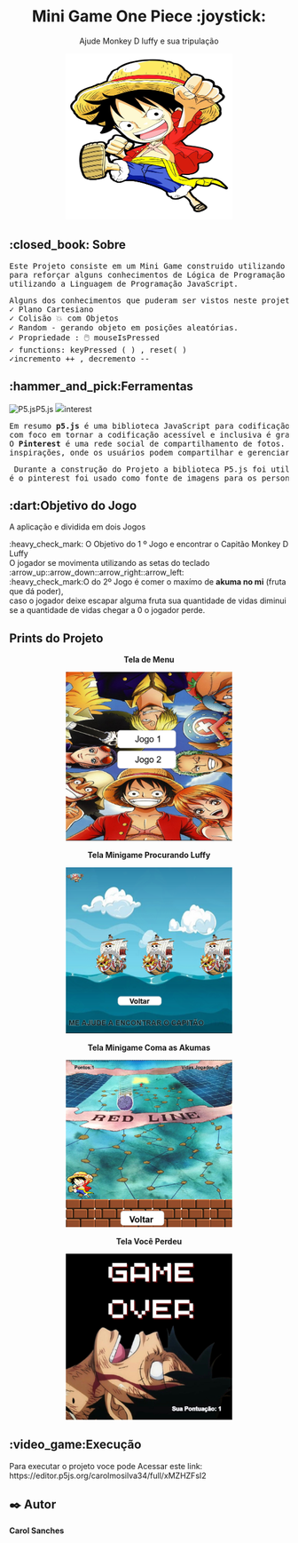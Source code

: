 <h1 align = "center">Mini Game One Piece :joystick:</h1>
<p align ="center"> Ajude Monkey D luffy e sua tripulação</p>
<div align="center">
<img src ="Luffy.png" width="300px" height="300px">
</div>
<h2>:closed_book: Sobre</h2> 
<pre>Este Projeto consiste em um Mini Game construido utilizando a biblioteca <strong>P5.js</strong>,
para reforçar alguns conhecimentos de Lógica de Programação especificamente
utilizando a Linguagem de Programação JavaScript.</pre>
<pre>Alguns dos conhecimentos que puderam ser vistos neste projeto foram: 
✓ Plano Cartesiano
✓ Colisão 💥 com Objetos
✓ Random - gerando objeto em posições aleatórias.
✓ Propriedade : 🖱️ mouseIsPressed
✓ functions: keyPressed ( ) , reset( )
✓incremento ++ , decremento --</pre>
<h2>:hammer_and_pick:Ferramentas</h2>

<img src= "https://upload.wikimedia.org/wikipedia/commons/c/c6/P5.js_icon.svg" alt="P5.js" width="15px" heigth="15">P5.js
<img src ="https://cdn-icons-png.flaticon.com/512/270/270813.png" width="15px" heigth="15">interest
<pre>Em resumo <strong>p5.js</strong> é uma biblioteca JavaScript para codificação criativa,
com foco em tornar a codificação acessível e inclusiva é gratuito e de código aberto.
O <strong>Pinterest</strong> é uma rede social de compartilhamento de fotos. Assemelha-se a um quadro de 
inspirações, onde os usuários podem compartilhar e gerenciar imagens temáticas,</strong></pre>
<pre> Durante a construção do Projeto a biblioteca P5.js foi utilizada em seu desenvolvimento
é o pinterest foi usado como fonte de imagens para os personagens, e imagens de fundo.</pre>
<h2>:dart:Objetivo do Jogo</h2>
<p>A aplicação e dividida em dois Jogos</p>
:heavy_check_mark: O Objetivo do 1 º Jogo e encontrar o Capitão Monkey D Luffy<br>
O jogador se movimenta utilizando as setas do teclado :arrow_up::arrow_down::arrow_right::arrow_left:<br>
:heavy_check_mark:O do 2º Jogo é comer o maxímo de <strong>akuma no mi</strong> (fruta que dá poder),<br> 
caso o jogador deixe escapar alguma fruta sua quantidade de vidas diminui se a quantidade de vidas chegar a 0 o jogador perde.
<h2>Prints do Projeto</h2>
<p align="center"><strong>Tela de Menu</strong></p>
<div align="center">
<img src="IMG/MENU.png" width="300" heigth="300">
</div>
<p align="center"><strong>Tela Minigame Procurando  Luffy</strong></p>
<div align="center">
<img src="IMG/JOGO1.png"width="300" heigth="300">
</div>
<p align="center"><strong>Tela Minigame Coma as Akumas</strong></p>
<div align="center">
<img src="IMG/JOGO 2.png"width="300" heigth="300">
</div>
<p align="center"><strong>Tela Você Perdeu</strong></p>
<div align="center">
<img src="IMG/FINAL.png"width="300" heigth="300">
</div>
  
<h2>:video_game:Execução</h2>
Para executar o projeto voce pode Acessar este link: 
https://editor.p5js.org/carolmosilva34/full/xMZHZFsI2
<h2>✒️ Autor</h2>
<strong>Carol Sanches</strong>
